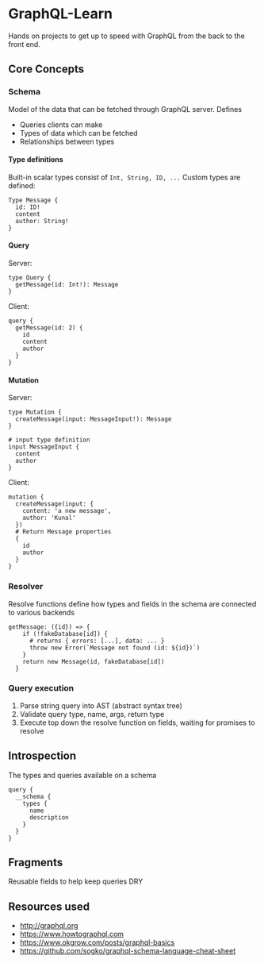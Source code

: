 # GraphQL-Learn
Hands on projects to get up to speed with GraphQL from the back to the front end.

## Core Concepts

### Schema
Model of the data that can be fetched through GraphQL server. Defines
- Queries clients can make
- Types of data which can be fetched
- Relationships between types 

#### Type definitions
Built-in scalar types consist of `Int, String, ID, ...`
Custom types are defined:
```
Type Message {
  id: ID!
  content
  author: String!
}
```

#### Query
Server:
```
type Query {
  getMessage(id: Int!): Message
}
```

Client:
```
query {
  getMessage(id: 2) {
    id
    content
    author
  }
}
```

#### Mutation
Server:
```
type Mutation {
  createMessage(input: MessageInput!): Message
}

# input type definition
input MessageInput {
  content
  author
}
```

Client:
```
mutation {
  createMessage(input: {
    content: 'a new message',
    author: 'Kunal'
  })
  # Return Message properties
  {
    id
    author
  }
}
```

### Resolver
Resolve functions define how types and fields in the schema are connected to various backends

```
getMessage: ({id}) => {
    if (!fakeDatabase[id]) {
      # returns { errors: [...], data: ... }
      throw new Error(`Message not found (id: ${id})`)
    }
    return new Message(id, fakeDatabase[id])
  }
```

### Query execution
1. Parse string query into AST (abstract syntax tree)
2. Validate query type, name, args, return type
3. Execute top down the resolve function on fields, waiting for promises to resolve

## Introspection
The types and queries available on a schema
```
query {
  __schema {
    types {
      name
      description
    }
  }
}
```

## Fragments
Reusable fields to help keep queries DRY

## Resources used
- http://graphql.org
- https://www.howtographql.com
- https://www.okgrow.com/posts/graphql-basics
- https://github.com/sogko/graphql-schema-language-cheat-sheet